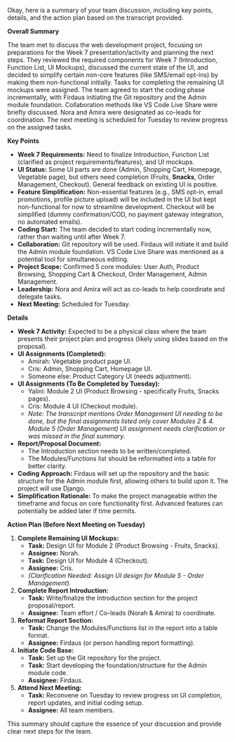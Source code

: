 Okay, here is a summary of your team discussion, including key points, details, and the action plan based on the transcript provided.

**Overall Summary**

The team met to discuss the web development project, focusing on preparations for the Week 7 presentation/activity and planning the next steps. They reviewed the required components for Week 7 (Introduction, Function List, UI Mockups), discussed the current state of the UI, and decided to simplify certain non-core features (like SMS/email opt-ins) by making them non-functional initially. Tasks for completing the remaining UI mockups were assigned. The team agreed to start the coding phase incrementally, with Firdaus initiating the Git repository and the Admin module foundation. Collaboration methods like VS Code Live Share were briefly discussed. Nora and Amira were designated as co-leads for coordination. The next meeting is scheduled for Tuesday to review progress on the assigned tasks.

**Key Points**

*   **Week 7 Requirements:** Need to finalize Introduction, Function List (clarified as project requirements/features), and UI mockups.
*   **UI Status:** Some UI parts are done (Admin, Shopping Cart, Homepage, Vegetable page), but others need completion (Fruits, **Snacks**, Order Management, Checkout). General feedback on existing UI is positive.
*   **Feature Simplification:** Non-essential features (e.g., SMS opt-in, email promotions, profile picture upload) will be included in the UI but kept non-functional for now to streamline development. Checkout will be simplified (dummy confirmation/COD, no payment gateway integration, no automated emails).
*   **Coding Start:** The team decided to start coding incrementally now, rather than waiting until after Week 7.
*   **Collaboration:** Git repository will be used. Firdaus will initiate it and build the Admin module foundation. VS Code Live Share was mentioned as a potential tool for simultaneous editing.
*   **Project Scope:** Confirmed 5 core modules: User Auth, Product Browsing, Shopping Cart & Checkout, Order Management, Admin Management.
*   **Leadership:** Nora and Amira will act as co-leads to help coordinate and delegate tasks.
*   **Next Meeting:** Scheduled for Tuesday.

**Details**

*   **Week 7 Activity:** Expected to be a physical class where the team presents their project plan and progress (likely using slides based on the proposal).
*   **UI Assignments (Completed):**
    *   Amirah: Vegetable product page UI.
    *   Cris: Admin, Shopping Cart, Homepage UI.
    *   Someone else: Product Category UI (needs adjustment).
*   **UI Assignments (To Be Completed by Tuesday):**
    *   Yalini: Module 2 UI (Product Browsing - specifically Fruits, Snacks pages).
    *   Cris: Module 4 UI (Checkout module).
    *   *Note: The transcript mentions Order Management UI needing to be done, but the final assignments listed only cover Modules 2 & 4. Module 5 (Order Management) UI assignment needs clarification or was missed in the final summary.*
*   **Report/Proposal Document:**
    *   The Introduction section needs to be written/completed.
    *   The Modules/Functions list should be reformatted into a table for better clarity.
*   **Coding Approach:** Firdaus will set up the repository and the basic structure for the Admin module first, allowing others to build upon it. The project will use Django.
*   **Simplification Rationale:** To make the project manageable within the timeframe and focus on core functionality first. Advanced features can potentially be added later if time permits.

**Action Plan (Before Next Meeting on Tuesday)**

1.  **Complete Remaining UI Mockups:**
    *   **Task:** Design UI for Module 2 (Product Browsing - Fruits, Snacks).
    *   **Assignee:** Norah.
    *   **Task:** Design UI for Module 4 (Checkout).
    *   **Assignee:** Cris.
    *   *(Clarification Needed: Assign UI design for Module 5 - Order Management).*
2.  **Complete Report Introduction:**
    *   **Task:** Write/finalize the Introduction section for the project proposal/report.
    *   **Assignee:** Team effort / Co-leads (Norah & Amira) to coordinate.
3.  **Reformat Report Section:**
    *   **Task:** Change the Modules/Functions list in the report into a table format.
    *   **Assignee:** Firdaus (or person handling report formatting).
4.  **Initiate Code Base:**
    *   **Task:** Set up the Git repository for the project.
    *   **Task:** Start developing the foundation/structure for the Admin module code.
    *   **Assignee:** Firdaus.
5.  **Attend Next Meeting:**
    *   **Task:** Reconvene on Tuesday to review progress on UI completion, report updates, and initial coding setup.
    *   **Assignee:** All team members.

This summary should capture the essence of your discussion and provide clear next steps for the team.